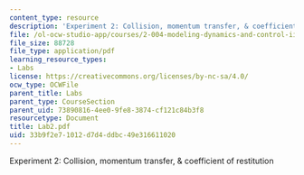 ```yaml
---
content_type: resource
description: 'Experiment 2: Collision, momentum transfer, & coefficient of restitution'
file: /ol-ocw-studio-app/courses/2-004-modeling-dynamics-and-control-ii-spring-2003/33b9f2e71012d7d4ddbc49e316611020_Lab2.pdf
file_size: 88728
file_type: application/pdf
learning_resource_types:
- Labs
license: https://creativecommons.org/licenses/by-nc-sa/4.0/
ocw_type: OCWFile
parent_title: Labs
parent_type: CourseSection
parent_uid: 73890816-4ee0-9fe8-3874-cf121c84b3f8
resourcetype: Document
title: Lab2.pdf
uid: 33b9f2e7-1012-d7d4-ddbc-49e316611020
---
```

Experiment 2: Collision, momentum transfer, & coefficient of restitution